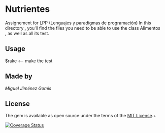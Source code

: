 # Nutrientes

Assignement for LPP (Lenguajes y paradigmas de programación)
In this directory , you'll find the files you need to be able to use the class Alimentos , as well as all its test.

## Usage

$rake <-- make the test



## Made by

*Miguel Jiménez Gomis*

## License

The gem is available as open source under the terms of the [MIT License](http://opensource.org/licenses/MIT).+

[![Coverage Status](https://coveralls.io/repos/github/alu0100970876/nutrientes/badge.svg?branch=practica7)](https://coveralls.io/github/alu0100970876/nutrientes?branch=practica7)
